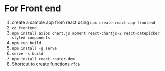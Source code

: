 # For Front end
1. create a sample app from react using `npx create-react-app frontend `
2. `cd frontend`
3. `npm install axios chart.js moment react-chartjs-2 react-datepicker styled-components`
4. `npm run build`
5. `npm install -g serve`
6. `serve -s build `
7. `npm install react-router-dom`
8. Shortcut to create functions `rfce`